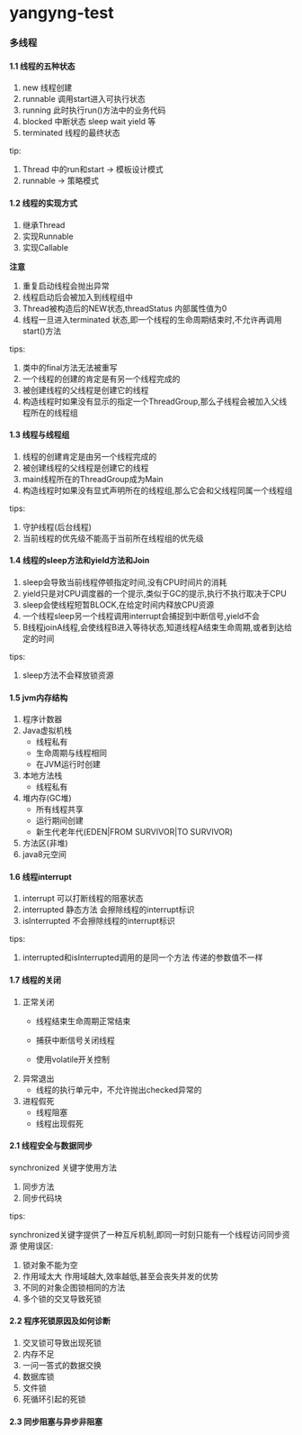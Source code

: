# yangyng-test
### 多线程 ###
#### 1.1 线程的五种状态 ####
1. new 线程创建
2. runnable  调用start进入可执行状态
3. running 此时执行run()方法中的业务代码
4. blocked 中断状态 sleep wait yield 等
5. terminated 线程的最终状态

tip:

1. Thread 中的run和start -> 模板设计模式
2. runnable -> 策略模式

#### 1.2 线程的实现方式 ####
1. 继承Thread
2. 实现Runnable
3. 实现Callable

**注意**

1. 重复启动线程会抛出异常
2. 线程启动后会被加入到线程组中
3. Thread被构造后的NEW状态,threadStatus 内部属性值为0
4. 线程一旦进入terminated 状态,即一个线程的生命周期结束时,不允许再调用start()方法

tips:

1. 类中的final方法无法被重写
2. 一个线程的创建的肯定是有另一个线程完成的
3. 被创建线程的父线程是创建它的线程
4. 构造线程时如果没有显示的指定一个ThreadGroup,那么子线程会被加入父线程所在的线程组


#### 1.3 线程与线程组 ####
1. 线程的创建肯定是由另一个线程完成的
2. 被创建线程的父线程是创建它的线程
3. main线程所在的ThreadGroup成为Main
4. 构造线程时如果没有显式声明所在的线程组,那么它会和父线程同属一个线程组

tips:
1. 守护线程(后台线程)
2. 当前线程的优先级不能高于当前所在线程组的优先级

#### 1.4 线程的sleep方法和yield方法和Join ####

1. sleep会导致当前线程停顿指定时间,没有CPU时间片的消耗
2. yield只是对CPU调度器的一个提示,类似于GC的提示,执行不执行取决于CPU
3. sleep会使线程短暂BLOCK,在给定时间内释放CPU资源
4. 一个线程sleep另一个线程调用interrupt会捕捉到中断信号,yield不会
5. B线程joinA线程,会使线程B进入等待状态,知道线程A结束生命周期,或者到达给定的时间

tips:

1. sleep方法不会释放锁资源

#### 1.5 jvm内存结构 ####

1. 程序计数器
2. Java虚拟机栈
	- 线程私有
	- 生命周期与线程相同
	- 在JVM运行时创建
3. 本地方法栈
	- 线程私有
4. 堆内存(GC堆)
	- 所有线程共享
	- 运行期间创建
	- 新生代老年代(EDEN|FROM SURVIVOR|TO SURVIVOR)
5. 方法区(非堆)
6. java8元空间

#### 1.6 线程interrupt ####

1. interrupt        可以打断线程的阻塞状态
2. interrupted      静态方法 会擦除线程的interrupt标识
2. isInterrupted    不会擦除线程的interrupt标识

tips:

1. interrupted和isInterrupted调用的是同一个方法 传递的参数值不一样

#### 1.7 线程的关闭 ####

1. 正常关闭
    - 线程结束生命周期正常结束
    - 捕获中断信号关闭线程

    - 使用volatile开关控制
2. 异常退出
    - 线程的执行单元中，不允许抛出checked异常的
3. 进程假死
    - 线程阻塞
    - 线程出现假死

#### 2.1 线程安全与数据同步 ####

synchronized 关键字使用方法

1. 同步方法
2. 同步代码块

tips:

synchronized关键字提供了一种互斥机制,即同一时刻只能有一个线程访问同步资源
使用误区:
1. 锁对象不能为空
2. 作用域太大 作用域越大,效率越低,甚至会丧失并发的优势
3. 不同的对象企图锁相同的方法
4. 多个锁的交叉导致死锁

#### 2.2 程序死锁原因及如何诊断 ####

1. 交叉锁可导致出现死锁
2. 内存不足
3. 一问一答式的数据交换
4. 数据库锁
5. 文件锁
6. 死循环引起的死锁

#### 2.3 同步阻塞与异步非阻塞 ####




